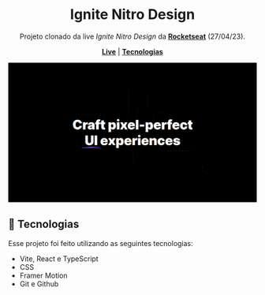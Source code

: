 [live]: https://dreisss.github.io/rkt-ignite-nitro-design/

<div align="center">

# Ignite Nitro Design

Projeto clonado da live _Ignite Nitro Design_ da [**Rocketseat**](https://www.rocketseat.com.br/) (27/04/23).

[**Live**][live] | [**Tecnologias**](#rocket-tecnologias)

[![preview](.github/assets/preview.png)][live]

</div>

## :rocket: Tecnologias

Esse projeto foi feito utilizando as seguintes tecnologias:

- Vite, React e TypeScript
- CSS
- Framer Motion
- Git e Github
